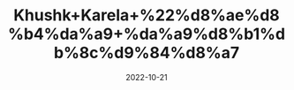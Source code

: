 ---
title: 'Khushk+Karela+%22%d8%ae%d8%b4%da%a9+%da%a9%d8%b1%db%8c%d9%84%d8%a7'
date: '2022-10-21' 
metatag: '' 
inventory: '0' 
draft: false 
# meta description 
shortDescripton: 'Dried+Bitter+Ground+%22++It+helps+in+relieving+indigestion+and+constipation+problems.+In+addition%2c+it+is+a+moderate+source+of+B-complex+vitamins+such+as+niacin+(vitamin+B3)%2c+pantothenic+acid+(vitamin+B5)%2c+pyridoxine+(vitamin+B6)+and+minerals+such+as+iron%2c+zinc%2c+potassium%2c+manganese+and+magnesium.'
description: 'Herbs+%d8%ac%da%91%db%8c+%d8%a8%d9%88%d9%b9%db%8c'
longdescription: ''
featured: True
# product Price
price: '40.0'
# Product Short Description
shortDescription: 'Dried+Bitter+Ground+%22++It+helps+in+relieving+indigestion+and+constipation+problems.+In+addition%2c+it+is+a+moderate+source+of+B-complex+vitamins+such+as+niacin+(vitamin+B3)%2c+pantothenic+acid+(vitamin+B5)%2c+pyridoxine+(vitamin+B6)+and+minerals+such+as+iron%2c+zinc%2c+potassium%2c+manganese+and+magnesium.'
productID: '5C273282-0C27-ED11-9968-005056B3A416'
type: 'products'
category: 'Herbs+%d8%ac%da%91%db%8c+%d8%a8%d9%88%d9%b9%db%8c' 
thumnailproduct: 'https://eraconnect.blob.core.windows.net/product-images/aminsaddiquidawakhana/5C273282-0C27-ED11-9968-005056B3A416.webp' 
images:
  - image: 'https://eraconnect.blob.core.windows.net/product-images/aminsaddiquidawakhana/5C273282-0C27-ED11-9968-005056B3A416.webp'  
Variants:
---